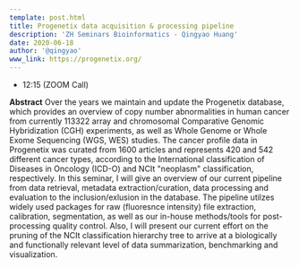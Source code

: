 ```yaml
---
template: post.html
title: Progenetix data acquisition & processing pipeline
description: 'ZH Seminars Bioinformatics - Qingyao Huang'
date: 2020-06-18
author: '@qingyao'
www_link: https://progenetix.org/
---
```



* 12:15 (ZOOM Call)


__Abstract__ Over the years we maintain and update the Progenetix database, which provides an overview of copy number abnormalities in human cancer from currently 113322 array and chromosomal Comparative Genomic Hybridization (CGH) experiments, as well as Whole Genome or Whole Exome Sequencing (WGS, WES) studies. The cancer profile data in Progenetix was curated from 1600 articles and represents 420 and 542 different cancer types, according to the International classification of Diseases in Oncology (ICD-O) and NCIt "neoplasm" classification, respectively.
In this seminar, I will give an overview of our current pipeline from data retrieval, metadata extraction/curation, data processing and evaluation to the inclusion/exlusion in the database.<!--more-->
 The pipeline utilzes widely used packages for raw (fluoresnce intensity) file extraction, calibration, segmentation, as well as our in-house methods/tools for post-processing quality control. Also, I will present our current effort on the pruning of the NCIt classification hierarchy tree to arrive at a biologically and functionally relevant level of data summarization, benchmarking and visualization. 
